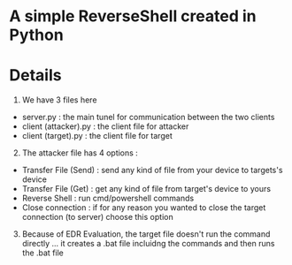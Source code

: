 # A simple ReverseShell created in Python 

# Details 
1. We have 3 files here 
  - server.py : the main tunel for communication between the two clients
  - client (attacker).py : the client file for attacker
  - client (target).py : the client file for target

    
2. The attacker file has 4 options :
  - Transfer File (Send) : send any kind of file from your device to targets's device 
  - Transfer File (Get) : get any kind of file from target's device to yours
  - Reverse Shell : run cmd/powershell commands 
  - Close connection : if for any reason you wanted to close the target connection (to server) choose this option

3. Because of EDR Evaluation, the target file doesn't run the command directly ... it creates a .bat file incluidng the commands and then runs the .bat file 
